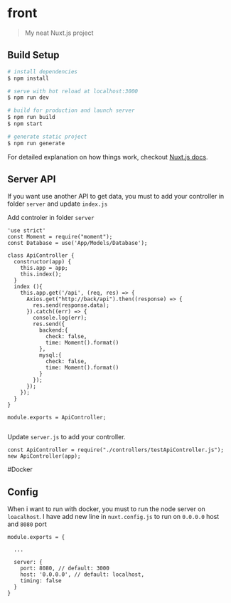 # front

> My neat Nuxt.js project

## Build Setup

``` bash
# install dependencies
$ npm install

# serve with hot reload at localhost:3000
$ npm run dev

# build for production and launch server
$ npm run build
$ npm start

# generate static project
$ npm run generate
```

For detailed explanation on how things work, checkout [Nuxt.js docs](https://nuxtjs.org).

## Server API

If you want use another API to get data, you must to add your controller in folder ``server`` and update `index.js`

Add controler in folder `server`

```
'use strict'
const Moment = require("moment");
const Database = use('App/Models/Database');

class ApiController {
  constructor(app) {
    this.app = app;
    this.index();
  }
  index (){
    this.app.get('/api', (req, res) => {
      Axios.get("http://back/api").then((response) => {
        res.send(response.data);
      }).catch((err) => {
        console.log(err);
        res.send({
          backend:{
            check: false,
            time: Moment().format()
          },
          mysql:{
            check: false,
            time: Moment().format()
          }
        });
      });
    });
  }
}

module.exports = ApiController;


```

Update ``server.js`` to add your controller.
```
const ApiController = require("./controllers/testApiController.js");
new ApiController(app);
```

#Docker
## Config
When i want to run with docker, you must to run the node server on ``loacalhost``.
I have add new line in ``nuxt.config.js`` to run on `0.0.0.0` host and `8080` port
```
module.exports = {
  
  ...
  
  server: {
    port: 8080, // default: 3000
    host: '0.0.0.0', // default: localhost,
    timing: false
  }
}
```
